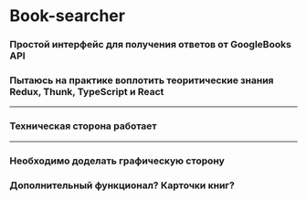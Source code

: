 # Book-searcher
### Простой интерфейс для получения ответов от GoogleBooks API
### Пытаюсь на практике воплотить теоритические знания Redux, Thunk, TypeScript и React
_______________
### Техническая cторона работает
_______________
### Необходимо доделать графическую сторону
### Дополнительный функционал? Карточки книг? 
